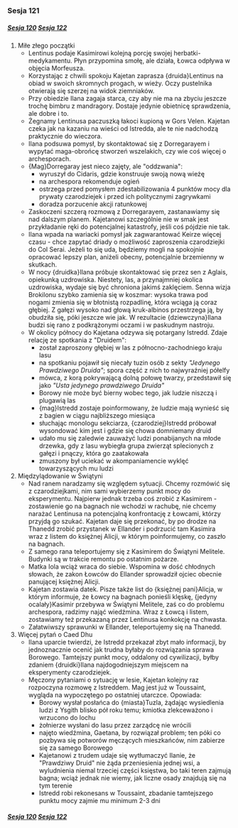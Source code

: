 ### Sesja 121
##### [Sesja 120](#sesja-120) [Sesja 122](#sesja-122)
1. Miłe złego początki
    - Lentinus podaje Kasimirowi kolejną porcję swojej herbatki-medykamentu. Płyn przypomina smołę, ale działa, Łowca odpływa w objęcia Morfeusza.
    - Korzystając z chwili spokoju Kajetan zaprasza {druida}Lentinus na obiad w swoich skromnych progach, w wieży. Oczy pustelnika otwierają się szerzej na widok ziemniaków.
    - Przy obiedzie Ilana zagaja starca, czy aby nie ma na zbyciu jeszcze trochę bimbru z mandragory. Dostaje jedynie obietnicę sprawdzenia, ale dobre i to.
    - Żegnamy Lentinusa paczuszką łakoci kupioną w Gors Velen. Kajetan czeka jak na kazaniu na wieści od Istredda, ale te nie nadchodzą praktycznie do wieczora.
    - Ilana podsuwa pomysł, by skontaktować się z Dorregarayem i wypytać maga-obrońcę stworzeń wszelakich, czy wie coś więcej o archesporach.
    - {Mag}Dorregaray jest nieco zajęty, ale "oddzwania":
        - wyruszył do Cidaris, gdzie konstruuje swoją nową wieżę
        - na archespora rekomenduje ogień
        - ostrzega przed pomysłem zdestabilizowania 4 punktów mocy dla prywaty czarodziejek i przed ich politycznymi zagrywkami
        - doradza porzucenie akcji ratunkowej
    - Zaskoczeni szczerą rozmową z Dorregarayem, zastanawiamy się nad dalszym planem. Kajetanowi szczególnie nie w smak jest przykładanie ręki do potencjalnej katastrofy, jeśli coś pójdzie nie tak.
    - Ilana wpada na wariacki pomysł jak zagwarantować Keirze więcej czasu - chce zapytać driady o możliwość zaproszenia czarodziejki do Col Serai. Jeżeli to się uda, będziemy mogli na spokojnie opracować lepszy plan, aniżeli obecny, potencjalnie brzemienny w skutkach.
    - W nocy {druidka}Ilana próbuje skontaktować się przez sen z Aglais, opiekunką uzdrowiska. Niestety, las, a przynajmniej okolica uzdrowiska, wydaje się być chroniona jakimś zaklęciem. Senna wizja Brokilonu szybko zamienia się w koszmar: wysoka trawa pod nogami zmienia się w błotnistą rozpadlinę, która wciąga ją coraz głębiej. Z gałęzi wysoko nad głową kruk-albinos przestrzega ją, by obudziła się, póki jeszcze wie jak. W rezultacie {dziewczyna}Ilana budzi się rano z podkrążonymi oczami i w paskudnym nastroju.
    - W okolicy północy do Kajetana odzywa się potargany Istredd. Zdaje relację ze spotkania z "Druidem":
        - został zaproszony głębiej w las z północno-zachodniego kraju lasu
        - na spotkaniu pojawił się niecały tuzin osób z sekty _"Jedynego Prawdziwego Druida"_; spora część z nich to najwyraźniej półelfy
        - mówca, z korą pokrywającą dolną połowę twarzy, przedstawił się jako _"Usta jedynego prawdziwego Druida"_
        - Borowy nie może być bierny wobec tego, jak ludzie niszczą i plugawią las
        - {mag}Istredd zostaje poinformowany, że ludzie mają wynieść się z bagien w ciągu najbliższego miesiąca
        - słuchając monologu sekciarza, {czarodziej}Istredd próbował wysondować kim jest i gdzie się chowa domniemany druid
        - udało mu się zaledwie zauważyć ludzi ponabijanych na młode drzewka, gdy z lasu wybiegła grupa zwierząt splecionych z gałęzi i pnączy, która go zaatakowała
        - zmuszony był uciekać w akompaniamencie wyklęć towarzyszących mu ludzi
2. Międzylądowanie w Świątyni
    - Nad ranem naradzamy się względem sytuacji. Chcemy rozmówić się z czarodziejkami, nim sami wybierzemy punkt mocy do eksperymentu. Najpierw jednak trzeba coś zrobić z Kasimirem - zostawienie go na bagnach nie wchodzi w rachubę, nie chcemy narażać Lentinusa na potencjalną konfrontację z Łowcami, którzy przyjdą go szukać. Kajetan daje się przekonać, by po drodze na Thanedd zrobić przystanek w Ellander i podrzucić tam Kasimira wraz z listem do księżnej Alicji, w którym poinformujemy, co zaszło na bagnach.
    - Z samego rana teleportujemy się z Kasimirem do Świątyni Melitele. Budynki są w trakcie remontu po ostatnim pożarze. 
    - Matka Iola wciąż wraca do siebie. Wspomina w dość chłodnych słowach, że zakon Łowców do Ellander sprowadził ojciec obecnie panującej księżnej Alicji.
    - Kajetan zostawia datek. Pisze także list do {księżnej pani}Alicja, w którym informuje, że Łowcy na bagnach ponieśli klęskę, {jedyny ocalały}Kasimir przebywa w Świątyni Melitele, zaś co do problemu archespora, radzimy nająć wiedźmina. Wraz z Łowcą i listem, zostawiamy też przekazaną przez Lentinusa konkokcję na chwasta.
    - Załatwiwszy sprawunki w Ellander, teleportujemy się na Thanedd.
3. Więcej pytań o Caed Dhu
    - Ilana uparcie twierdzi, że Istredd przekazał zbyt mało informacji, by jednoznacznie ocenić jak trudna byłaby do rozwiązania sprawa Borowego. Tamtejszy punkt mocy, oddalony od cywilizacji, byłby zdaniem {druidki}Ilana najdogodniejszym miejscem na eksperymenty czarodziejek.
    - Męczony pytaniami o sytuację w lesie, Kajetan kolejny raz rozpoczyna rozmowę z Istreddem. Mag jest już w Toussaint, wygląda na wypoczętego po ostatniej utarczce. Opowiada:
        - Borowy wysłał posłańca do {miasta}Tuzla, żądając wysiedlenia ludzi z Ysgith blisko pół roku temu; kmiotka zlekceważono i wrzucono do lochu
        - żołnierze wysłani do lasu przez zarządcę nie wrócili
        - najęto wiedźmina, Gaetana, by rozwiązał problem; ten póki co pozbywa się potworów męczących mieszkańców, nim zabierze się za samego Borowego
        - Kajetanowi z trudem udaje się wytłumaczyć Ilanie, że "Prawdziwy Druid" nie żąda przeniesienia jednej wsi, a wyludnienia niemal trzeciej części księstwa, bo taki teren zajmują bagna; wciąż jednak nie wiemy, jak liczne osady znajdują się na tym terenie
        - Istredd robi rekonesans w Toussaint, zbadanie tamtejszego punktu mocy zajmie mu minimum 2-3 dni

##### [Sesja 120](#sesja-120) [Sesja 122](#sesja-122)